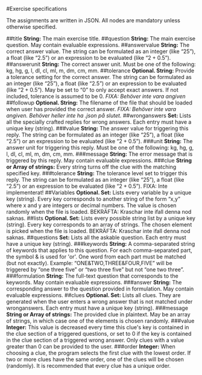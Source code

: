 #Exercise specifications

The assignments are written in JSON. All nodes are mandatory unless otherwise specified.

##title
**String:** The main exercise title.
##question
**String:** The main exercise question. May contain evaluable expressions.
##answervalue
**String:** The correct answer value. The string can be formulated as an integer (like “25”), a float (like “2.5”) or an expression to be evaluated (like “$2+0.5$”).
##answerunit
**String:** The correct answer unit. Must be one of the following: kg, hg, g, l, dl, cl, ml, m, dm, cm, mm.
##tolerance
**Optional. String:** Provide a tolerance setting for the correct answer. The string can be formulated as an integer (like “25”), a float (like “2.5”) or an expression to be evaluated (like “$2+0.5$”). May be set to “0” to only accept exact answers. If not included, tolerance is assumed to be 0.
*FIXA: Behöver inte vara angiven* 
##followup
**Optional. String:** The filename of the file that should be loaded when user has provided the correct answer.
*FIXA: Behöver inte vara angiven. Behöver heller inte ha .json på slutet.*
##wronganswers
**Set:** Lists all the specially crafted replies for wrong answers. Each entry must have a unique key (string).
###value
**String:** The answer value for triggering this reply. The string can be formulated as an integer (like “25”), a float (like “2.5”) or an expression to be evaluated (like “$2+0.5$”).
###unit
**String:** The answer unit for triggering this reply. Must be one of the following: kg, hg, g, l, dl, cl, ml, m, dm, cm, mm.
###message
**String:** The error message that is triggered by this reply. May contain evaluable expressions.
###clue
**String or Array of strings:** Every string turns off the clue with the matching specified key.
###tolerance
**String:** The tolerance level set to trigger this reply. The string can be formulated as an integer (like “25”), a float (like “2.5”) or an expression to be evaluated (like “$2+0.5$”). FIXA: Inte implementerat!
##Variables
**Optional. Set:** Lists every variable by a unique key (string). Every key corresponds to another string of the form “x,y” where x and y are integers or decimal numbers. The value is chosen randomly when the file is loaded. BEKRÄFTA: Kraschar inte ifall denna nod saknas.
##lists
**Optional. Set:** Lists every possible string list by a unique key (string). Every key corresponds to an array of strings. The chosen element is picked when the file is loaded. BEKRÄFTA: Kraschar inte ifall denna nod saknas.
##questions
**Set:** Lists all the askable question. Each entry must have a unique key (string).
###keywords
**String:** A comma-separated string of keywords that applies to this question. For each comma-separated part, the symbol & is used for 'or'. One word from each part must be matched (but not exactly). Example: “ONE&TWO,THREE&FOUR,FIVE” will be triggered by “one three five” or “two three five” but not “one two three”.
###formulation
**String:** The full-text question that corresponds to the keywords. May contain evaluable expressions. 
###answer
**String:** The corresponding answer to the question provided in formulation. May contain evaluable expressions.
##clues
**Optional. Set:** Lists all clues. They are generated when the user enters a wrong answer that is not matched under wronganswers. Each entry must have a unique key (string).
###message
**String or Array of strings:** The provided clue in plaintext. May be an array of strings, in which case one of the elements is chosen randomly. 
###value
**Integer:** This value is decreased every time this clue's key is contained in the clue section of a triggered questions, or set to 0 if the key is contained in the clue section of a triggered wrong answer. Only clues with a value greater than 0 can be provided to the user.
###order
**Integer:** When choosing a clue, the program selects the first clue with the lowest order. If two or more clues have the same order, one of the clues will be chosen (randomly). It is recommended that every clue has a unique order.
